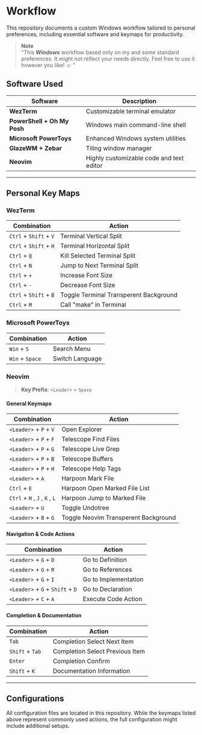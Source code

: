 
# Workflow

This repository documents a custom Windows workflow tailored to personal preferences, including essential software and keymaps for productivity.

> **Note**  
> "This *__Windows__* workflow based only on my and some standard preferences. It might not reflect your needs directly. Feel free to use it however you like! :relaxed: "
## Software Used

| Software                  | Description                                  |
|---------------------------|----------------------------------------------|
| **WezTerm**               | Customizable terminal emulator              |
| **PowerShell + Oh My Posh** | Windows main command-line shell             |
| **Microsoft PowerToys**   | Enhanced Windows system utilities           |
| **GlazeWM + Zebar**       | Tiling window manager                       |
| **Neovim**                | Highly customizable code and text editor    |

---

## Personal Key Maps

### **WezTerm**

| Combination       | Action                              |
|-------------------|-------------------------------------|
| `Ctrl` + `Shift` + `V` | Terminal Vertical Split            |
| `Ctrl` + `Shift` + `H` | Terminal Horizontal Split          |
| `Ctrl` + `Q`           | Kill Selected Terminal Split       |
| `Ctrl` + `N`           | Jump to Next Terminal Split        |
| `Ctrl` + `+`           | Increase Font Size        |
| `Ctrl` + `-`           | Decrease Font Size        |
| `Ctrl` + `Shift` + `B` | Toggle Terminal Transperent Background |
| `Ctrl` + `M`           | Call "make" in Terminal |

### **Microsoft PowerToys**

| Combination       | Action               |
|-------------------|----------------------|
| `Win` + `S`         | Search Menu          |
| `Win` + `Space`     | Switch Language      |

### **Neovim**

> **Key Prefix**: `<Leader>` = `Space`

#### General Keymaps

| Combination            | Action                             |
|------------------------|------------------------------------|
| `<Leader>` + `P` + `V` | Open Explorer                     |
| `<Leader>` + `P` + `F`     | Telescope Find Files              |
| `<Leader>` + `P` + `G`     | Telescope Live Grep               |
| `<Leader>` + `P` + `B`     | Telescope Buffers                 |
| `<Leader>` + `P` + `H`     | Telescope Help Tags               |
| `<Leader>` + `A`         | Harpoon Mark File                 |
| `Ctrl` + `E`             | Harpoon Open Marked File List     |
| `Ctrl` + `H` , `J` , `K` , `L`    | Harpoon Jump to Marked File       |
| `<Leader>` + `U`         | Toggle Undotree                   |
| `<Leader>` + `B` + `G`   | Toggle Neovim Transperent Background |

#### Navigation & Code Actions

| Combination                | Action                         |
|----------------------------|--------------------------------|
| `<Leader>` + `G` + `D`         | Go to Definition               |
| `<Leader>` + `G` + `R`         | Go to References               |
| `<Leader>` + `G` + `I`         | Go to Implementation           |
| `<Leader>` + `G` + `Shift` + `D` | Go to Declaration              |
| `<Leader>` + `C` + `A`         | Execute Code Action            |

#### Completion & Documentation

| Combination        | Action                                    |
|--------------------|------------------------------------------|
| `Tab`              | Completion Select Next Item              |
| `Shift` + `Tab`      | Completion Select Previous Item          |
| `Enter`            | Completion Confirm                       |
| `Shift` + `K`         | Documentation Information                |

---

## Configurations

All configuration files are located in this repository. While the keymaps listed above represent commonly used actions, the full configuration might include additional setups.

